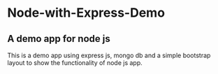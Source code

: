 # Node-with-Express-Demo

## A demo app for node js

This is a demo app using express js, mongo db and a simple bootstrap layout to show the functionality of node js app.